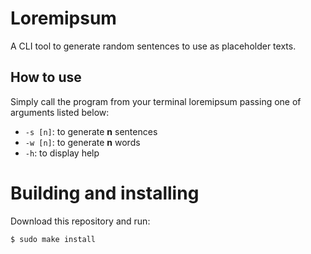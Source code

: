 # Loremipsum

A CLI tool to generate random sentences to use as placeholder texts.

## How to use

Simply call the program from your terminal loremipsum passing one of arguments listed below:
- `-s [n]`: to generate **n** sentences
- `-w [n]`: to generate **n** words
- `-h`: to display help

# Building and installing

Download this repository and run:
```
$ sudo make install
```